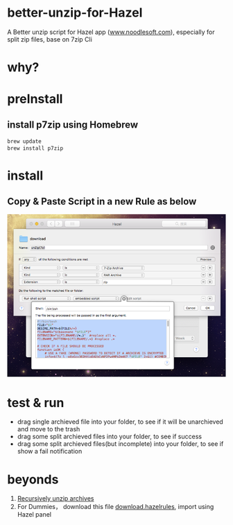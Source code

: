 # better-unzip-for-Hazel
A Better unzip script for Hazel app (www.noodlesoft.com), especially for split zip files, base on 7zip Cli

# why?


# preInstall

## install p7zip using Homebrew

```
brew update
brew install p7zip

```

# install

## Copy & Paste Script in a new Rule as below
![Screenshot](./config.png)


# test & run

* drag single archieved file into your folder, to see if it will be unarchieved and move to the trash
* drag some split archieved files into your folder, to see if success
* drag some split archieved files(but incomplete) into your folder, to see if show a fail notification

# beyonds

1. [Recursively unzip archives](https://www.noodlesoft.com/manual/hazel/advanced-topics/processing-subfolders/)
2. For Dummies， download this file [download.hazelrules](./download.hazelrules), import using Hazel panel
